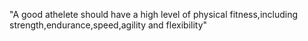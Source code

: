 

"A good athelete should have a high level of physical fitness,including strength,endurance,speed,agility and flexibility" 

